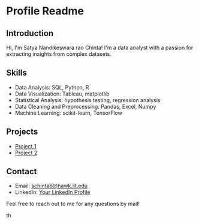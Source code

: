 # Profile Readme

## Introduction
Hi, I'm Satya Nandikeswara rao Chinta! I'm a data analyst with a passion for extracting insights from complex datasets.

## Skills
- Data Analysis: SQL, Python, R
- Data Visualization: Tableau, matplotlib
- Statistical Analysis: hypothesis testing, regression analysis
- Data Cleaning and Preprocessing: Pandas, Excel, Numpy
- Machine Learning: scikit-learn, TensorFlow

## Projects
- [Project 1](https://github.com/yourusername/project1)
- [Project 2](https://github.com/yourusername/project2)

## Contact
- Email: schinta6@hawk.iit.edu
- LinkedIn: [Your LinkedIn Profile](https://www.linkedin.com/in/yourusername)


Feel free to reach out to me for any questions by mail!

th